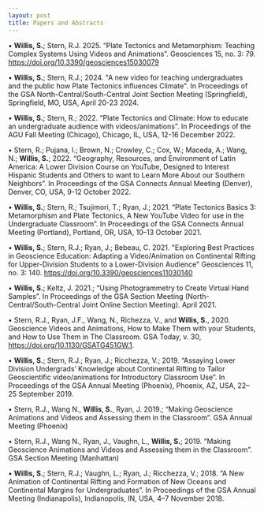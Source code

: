 ```yaml
---
layout: post
title: Papers and Abstracts
---
```

• **Willis, S.**; Stern, R.J. 2025. “Plate Tectonics and Metamorphism: Teaching Complex Systems Using Videos
and Animations”. Geosciences 15, no. 3: 79. https://doi.org/10.3390/geosciences15030079

• **Willis, S.**; Stern, R.J.; 2024. "A new video for teaching undergraduates and the public how Plate Tectonics influences Climate". In Proceedings of the GSA North-Central/South-Central Joint Section Meeting (Springfield), Springfield, MO, USA, April 20-23 2024.

• **Willis, S.**; Stern, R.; 2022. “Plate Tectonics and Climate: How to educate an undergraduate audience with videos/animations”. In Proceedings of the AGU Fall Meeting (Chicago), Chicago, IL, USA, 12-16 December 2022.

• Stern, R.; Pujana, I.; Brown, N.; Crowley, C.; Cox, W.; Maceda, A.; Wang, N.; **Willis, S.**; 2022. “Geography, Resources, and Environment of Latin America: A Lower Division Course on YouTube, Designed to Interest Hispanic Students and Others to want to Learn More About our Southern Neighbors”. In Proceedings of the GSA Connects Annual Meeting (Denver), Denver, CO, USA, 9-12 October 2022.

• **Willis, S.**; Stern, R.; Tsujimori, T.; Ryan, J.; 2021. “Plate Tectonics Basics 3: Metamorphism and Plate Tectonics, A New YouTube Video for use in the Undergraduate Classroom”. In Proceedings of the GSA Connects Annual Meeting (Portland), Portland, OR, USA, 10–13 October 2021.

• **Willis, S.**; Stern, R.J.; Ryan, J.; Bebeau, C. 2021. "Exploring Best Practices in Geoscience Education: Adapting a
Video/Animation on Continental Rifting for Upper-Division Students to a Lower-Division
Audience" Geosciences 11, no. 3: 140. https://doi.org/10.3390/geosciences11030140

• **Willis, S.**; Keltz, J. 2021.; “Using Photogrammetry to Create Virtual Hand Samples”. In Proceedings of the GSA
Section Meeting (North-Central/South-Central Joint Online Section Meeting). April 2021.

• Stern, R.J., Ryan, J.F., Wang, N., Richezza, V., and **Willis, S.**, 2020. Geoscience Videos and Animations,
How to Make Them with your Students, and How to Use Them in The Classroom. GSA Today, v. 30,
https://doi.org/10.1130/GSATG451GW.1.

• **Willis, S.**; Stern, R.J.; Ryan, J.; Ricchezza, V.; 2019. “Assaying Lower Division Undergrads’ Knowledge about
Continental Rifting to Tailor Geoscientific video/animations for Introductory Classroom Use”. In Proceedings
of the GSA Annual Meeting (Phoenix), Phoenix, AZ, USA, 22–25 September 2019.

• Stern, R.J., Wang N., **Willis, S.**, Ryan, J. 2019.; “Making Geoscience Animations and Videos and Assessing them
in the Classroom”. GSA Annual Meeting (Phoenix)

• Stern, R.J., Wang N., Ryan, J., Vaughn, L., **Willis, S.**; 2019. “Making Geoscience Animations and Videos and
Assessing them in the Classroom”. GSA Section Meeting (Manhattan)

• **Willis, S.**; Stern, R.J.; Vaughn, L.; Ryan, J.; Ricchezza, V.; 2018. “A New Animation of Continental Rifting and
Formation of New Oceans and Continental Margins for Undergraduates”. In Proceedings of the GSA Annual
Meeting (Indianapolis), Indianopolis, IN, USA, 4–7 November 2018.
